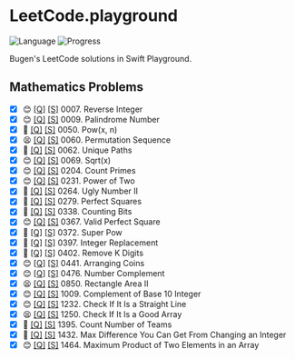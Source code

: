 # LeetCode.playground
![Language](https://img.shields.io/badge/Language-Swift%205.2-orange.svg)
![Progress](https://img.shields.io/badge/Count-24-orange.svg)

Bugen's LeetCode solutions in Swift Playground.
## Mathematics Problems
- [X] 😊 [[Q]](https://leetcode.com/problems/reverse-integer/) [[S]](.././LeetCode.playground/Pages/7-Reverse%20Integer.xcplaygroundpage/Contents.swift) 0007. Reverse Integer 
- [X] 😊 [[Q]](https://leetcode.com/problems/palindrome-number/) [[S]](.././LeetCode.playground/Pages/9-Palindrome%20Number.xcplaygroundpage/Contents.swift) 0009. Palindrome Number 
- [X] 🤨 [[Q]](https://leetcode.com/problems/powx-n/) [[S]](.././LeetCode.playground/Pages/50-Pow(x,%20n).xcplaygroundpage/Contents.swift) 0050. Pow(x, n) 
- [X] 😫 [[Q]](https://leetcode.com/problems/permutation-sequence/) [[S]](.././LeetCode.playground/Pages/60.%20Permutation%20Sequence.xcplaygroundpage/Contents.swift) 0060. Permutation Sequence 
- [X] 🤨 [[Q]](https://leetcode.com/problems/unique-paths/) [[S]](.././LeetCode.playground/Pages/62.%20Unique%20Paths.xcplaygroundpage/Contents.swift) 0062. Unique Paths 
- [X] 😊 [[Q]](https://leetcode.com/problems/sqrtx/) [[S]](.././LeetCode.playground/Pages/69-Sqrt(x).xcplaygroundpage/Contents.swift) 0069. Sqrt(x) 
- [X] 😊 [[Q]](https://leetcode.com/problems/count-primes/) [[S]](.././LeetCode.playground/Pages/204-Count%20Primes.xcplaygroundpage/Contents.swift) 0204. Count Primes 
- [X] 😊 [[Q]](https://leetcode.com/problems/power-of-two/) [[S]](.././LeetCode.playground/Pages/231-Power%20of%20Two.xcplaygroundpage/Contents.swift) 0231. Power of Two 
- [X] 🤨 [[Q]](https://leetcode.com/problems/ugly-number-ii/) [[S]](.././LeetCode.playground/Pages/264.%20Ugly%20Number%20II.xcplaygroundpage/Contents.swift) 0264. Ugly Number II 
- [X] 🤨 [[Q]](https://leetcode.com/problems/perfect-squares/) [[S]](.././LeetCode.playground/Pages/279.%20Perfect%20Squares.xcplaygroundpage/Contents.swift) 0279. Perfect Squares 
- [X] 🤨 [[Q]](https://leetcode.com/problems/counting-bits/) [[S]](.././LeetCode.playground/Pages/338-Counting%20Bits.xcplaygroundpage/Contents.swift) 0338. Counting Bits 
- [X] 😊 [[Q]](https://leetcode.com/problems/valid-perfect-square/) [[S]](.././LeetCode.playground/Pages/367-Valid%20Perfect%20Square.xcplaygroundpage/Contents.swift) 0367. Valid Perfect Square 
- [X] 🤨 [[Q]](https://leetcode.com/problems/super-pow/) [[S]](.././LeetCode.playground/Pages/372-Super%20Pow.xcplaygroundpage/Contents.swift) 0372. Super Pow 
- [X] 🤨 [[Q]](https://leetcode.com/problems/integer-replacement/) [[S]](.././LeetCode.playground/Pages/397.%20Integer%20Replacement.xcplaygroundpage/Contents.swift) 0397. Integer Replacement 
- [X] 🤨 [[Q]](https://leetcode.com/problems/remove-k-digits/) [[S]](.././LeetCode.playground/Pages/402-Remove%20K%20Digits.xcplaygroundpage/Contents.swift) 0402. Remove K Digits 
- [X] 😊 [[Q]](https://leetcode.com/problems/arranging-coins/) [[S]](.././LeetCode.playground/Pages/441.%20Arranging%20Coins.xcplaygroundpage/Contents.swift) 0441. Arranging Coins 
- [X] 😊 [[Q]](https://leetcode.com/problems/number-complement/) [[S]](.././LeetCode.playground/Pages/476-Number%20Complement.xcplaygroundpage/Contents.swift) 0476. Number Complement 
- [X] 😫 [[Q]](https://leetcode.com/problems/rectangle-area-ii/) [[S]](.././LeetCode.playground/Pages/850-Rectangle%20Area%20II.xcplaygroundpage/Contents.swift) 0850. Rectangle Area II 
- [X] 😊 [[Q]](https://leetcode.com/problems/complement-of-base-10-integer/) [[S]](.././LeetCode.playground/Pages/1009-Complement%20of%20Base%2010%20Integer.xcplaygroundpage/Contents.swift) 1009. Complement of Base 10 Integer 
- [X] 😊 [[Q]](https://leetcode.com/problems/check-if-it-is-a-straight-line/) [[S]](.././LeetCode.playground/Pages/1232-Check%20If%20It%20Is%20a%20Straight%20Line.xcplaygroundpage/Contents.swift) 1232. Check If It Is a Straight Line 
- [X] 😫 [[Q]](https://leetcode.com/problems/check-if-it-is-a-good-array/) [[S]](.././LeetCode.playground/Pages/1250.%20Check%20If%20It%20Is%20a%20Good%20Array.xcplaygroundpage/Contents.swift) 1250. Check If It Is a Good Array 
- [X] 🤨 [[Q]](https://leetcode.com/problems/count-number-of-teams/) [[S]](.././LeetCode.playground/Pages/1395-Count%20Number%20of%20Teams.xcplaygroundpage/Contents.swift) 1395. Count Number of Teams 
- [X] 🤨 [[Q]](https://leetcode.com/problems/max-difference-you-can-get-from-changing-an-integer/) [[S]](.././LeetCode.playground/Pages/1432.%20Max%20Difference%20You%20Can%20Get%20From%20Changing%20an%20Integer.xcplaygroundpage/Contents.swift) 1432. Max Difference You Can Get From Changing an Integer 
- [X] 😊 [[Q]](https://leetcode.com/problems/maximum-product-of-two-elements-in-an-array/) [[S]](.././LeetCode.playground/Pages/1464-Maximum%20Product%20of%20Two%20Elements%20in%20an%20Array.xcplaygroundpage/Contents.swift) 1464. Maximum Product of Two Elements in an Array 
